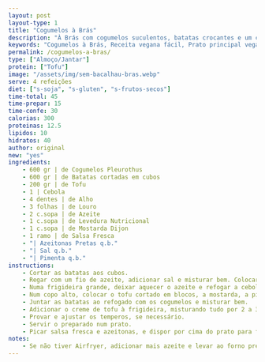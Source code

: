```yaml
---
layout: post
layout-type: 1
title: "Cogumelos à Brás"
description: "À Brás com cogumelos suculentos, batatas crocantes e um creme de tofu aveludado"
keywords: "Cogumelos à Brás, Receita vegana fácil, Prato principal vegano, À Brás com tofu, Cogumelos Pleurothus, Receita vegana saudável, À Brás sem ovos, Jantar vegano simples, Receita com cogumelos e tofu, Prato vegano sem glúten"
permalink: /cogumelos-a-bras/
type: ["Almoço/Jantar"]
protein: ["Tofu"]
image: "/assets/img/sem-bacalhau-bras.webp"
serve: 4 refeições
diet: ["s-soja", "s-gluten", "s-frutos-secos"]
time-total: 45
time-prepar: 15
time-confe: 30
calorias: 300
proteinas: 12.5
lipidos: 10
hidratos: 40
author: original
new: "yes"
ingredients:
    - 600 gr | de Cogumelos Pleurothus
    - 600 gr | de Batatas cortadas em cubos
    - 200 gr | de Tofu
    - 1 | Cebola
    - 4 dentes | de Alho
    - 3 folhas | de Louro
    - 2 c.sopa | de Azeite
    - 1 c.sopa | de Levedura Nutricional
    - 1 c.sopa | de Mostarda Dijon
    - 1 ramo | de Salsa Fresca
    - "| Azeitonas Pretas q.b."
    - "| Sal q.b."
    - "| Pimenta q.b."
instructions:
    - Cortar as batatas aos cubos.
    - Regar com um fio de azeite, adicionar sal e misturar bem. Colocar as batatas na Airfryer e cozinhar por 30 minutos a 180ºC, mexendo a meio do tempo. Se preferir, pode optar por fritar as batatas numa fritadeira até ficarem douradas. Quando as batatas estiverem prontas, reservar.
    - Numa frigideira grande, deixar aquecer o azeite e refogar a cebola com as folhas de louro, até dourar ligeiramente. Juntar o alho e deixar refogar por mais um minuto. Adicionar os cogumelos e deixar cozinhar até que reduzam e libertem os seus sucos.
    - Num copo alto, colocar o tofu cortado em blocos, a mostarda, a pimenta preta, o sal e a levedura nutricional. Bater tudo com uma varinha mágica até obter um creme homogéneo. Se a mistura estiver muito espessa, adicionar bebida vegetal ou água aos poucos, até atingir a consistência desejada.
    - Juntar as batatas ao refogado com os cogumelos e misturar bem.
    - Adicionar o creme de tofu à frigideira, misturando tudo por 2 a 3 minutos, até o líquido evaporar.
    - Provar e ajustar os temperos, se necessário.
    - Servir o preparado num prato.
    - Picar salsa fresca e azeitonas, e dispor por cima do prato para finalizar.
notes:
    - Se não tiver Airfryer, adicionar mais azeite e levar ao forno pré-aquecido a 180ºC por cerca de 40 minutos (pode demorar mais tempo, dependendo do forno).
---
```


